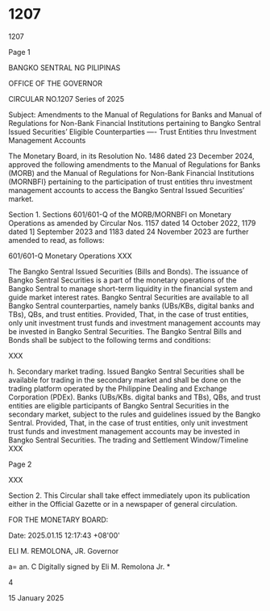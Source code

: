 # 1207

1207

Page 1

BANGKO SENTRAL NG PILIPINAS

OFFICE OF THE GOVERNOR

CIRCULAR NO.1207 Series of 2025

Subject: Amendments to the Manual of Regulations for Banks and Manual of Regulations for Non-Bank Financial Institutions pertaining to Bangko Sentral Issued Securities’ Eligible Counterparties —- Trust Entities thru Investment Management Accounts

The Monetary Board, in its Resolution No. 1486 dated 23 December 2024, approved the following amendments to the Manual of Regulations for Banks (MORB) and the Manual of Regulations for Non-Bank Financial Institutions (MORNBFI} pertaining to the participation of trust entities thru investment management accounts to access the Bangko Sentral Issued Securities’ market.

Section 1. Sections 601/601-Q of the MORB/MORNBFI on Monetary Operations as amended by Circular Nos. 1157 dated 14 October 2022, 1179 dated 1] September 2023 and 1183 dated 24 November 2023 are further amended to read, as follows:

601/601-Q Monetary Operations XXX

The Bangko Sentral Issued Securities (Bills and Bonds). The issuance of Bangko Sentral Securities is a part of the monetary operations of the Bangko Sentral to manage short-term liquidity in the financial system and guide market interest rates. Bangko Sentral Securities are available to all Bangko Sentral counterparties, namely banks (UBs/KBs, digital banks and TBs), QBs, and trust entities. Provided, That, in the case of trust entities, only unit investment trust funds and investment management accounts may be invested in Bangko Sentral Securities. The Bangko Sentral Bills and Bonds shall be subject to the following terms and conditions:

XXX

h. Secondary market trading. Issued Bangko Sentral Securities shall be available for trading in the secondary market and shall be done on the trading platform operated by the Philippine Dealing and Exchange Corporation (PDEx). Banks (UBs/KBs. digital banks and TBs), QBs, and trust entities are eligible participants of Bangko Sentral Securities in the secondary market, subject to the rules and guidelines issued by the Bangko Sentral. Provided, That, in the case of trust entities, only unit investment trust funds and investment management accounts may be invested in Bangko Sentral Securities. The trading and Settlement Window/Timeline XXX

Page 2

XXX

Section 2. This Circular shall take effect immediately upon its publication either in the Official Gazette or in a newspaper of general circulation.

FOR THE MONETARY BOARD:

Date: 2025.01.15 12:17:43 +08'00'

ELI M. REMOLONA, JR. Governor

a= an. C Digitally signed by Eli M. Remolona Jr. *

4

15 January 2025